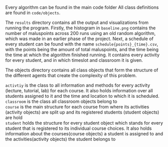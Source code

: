 Every algorithm can be found in the main code folder
All class definitions are found in `code/objects`.

The `results` directory contains all the output and visualizations from running the program. Firstly, the histogram
in `baseline.png` contains the number of maluspoints across 200 runs using an old random algorithm, which was made
in an earlier phase of the project. Next, a schedule of every student can be found with the name
`schedule{points}_{time}.csv`, with the points being the amount of total maluspoints, and the time being the time
at which the algorithm finished running. It contains every activity for every student, and in which timeslot and classroom it is given. 


The objects directory contains all class objects that form the structure of the different agents that create the complexity of this problem.

`activtiy` is the class to all information and methods for every activity (lecture, tutorial, lab) for each course. It also holds information over all students assigned to it and the time and location to which it is scheduled.<br>
`classroom` is the class all classroom objects belong to<br>
`course` is the main structure for each course from where its activities (activity objects) are split up and its registered students (student objects) are hold<br>
`student` holds the structure for every student object which stands for every student that is registered to its individual course choices. It also holds information about the courses(course objects) a student is assigned to and the activities(activity objects) the student belongs to<br>
